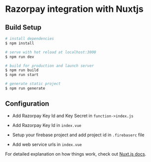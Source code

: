# Razorpay integration with Nuxtjs

## Build Setup

```bash
# install dependencies
$ npm install

# serve with hot reload at localhost:3000
$ npm run dev

# build for production and launch server
$ npm run build
$ npm run start

# generate static project
$ npm run generate
```

## Configuration

- Add Razorpay Key Id and Key Secret in ```function->index.js```

- Add Razorpay Key Id in ```index.vue```

- Setup your firebase project and add project id in ```.firebaserc``` file

- Add web service urls in ```index.vue```

For detailed explanation on how things work, check out [Nuxt.js docs](https://nuxtjs.org).
